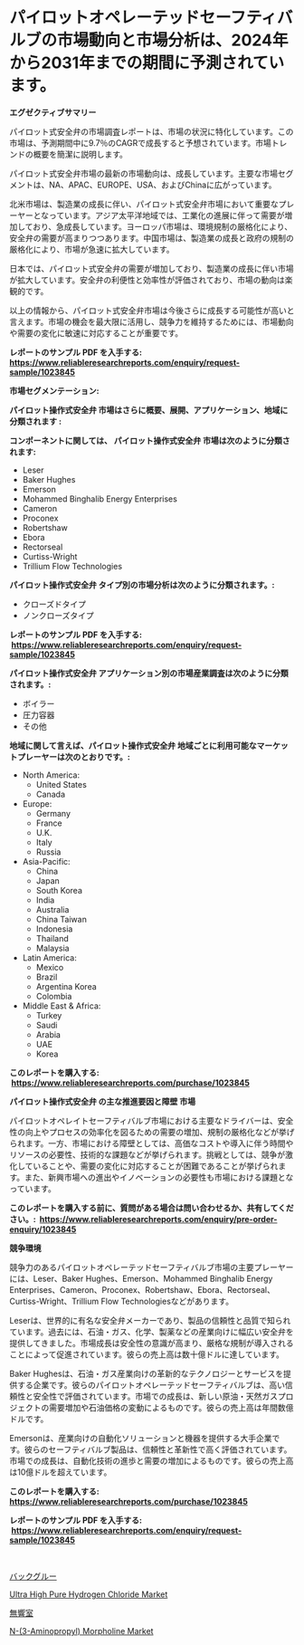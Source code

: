 <p><h1>パイロットオペレーテッドセーフティバルブの市場動向と市場分析は、2024年から2031年までの期間に予測されています。</h1></p><p><strong>エグゼクティブサマリー</strong></p>
<p><p>パイロット式安全弁の市場調査レポートは、市場の状況に特化しています。この市場は、予測期間中に9.7％のCAGRで成長すると予想されています。市場トレンドの概要を簡潔に説明します。</p><p>パイロット式安全弁市場の最新の市場動向は、成長しています。主要な市場セグメントは、NA、APAC、EUROPE、USA、およびChinaに広がっています。</p><p>北米市場は、製造業の成長に伴い、パイロット式安全弁市場において重要なプレーヤーとなっています。アジア太平洋地域では、工業化の進展に伴って需要が増加しており、急成長しています。ヨーロッパ市場は、環境規制の厳格化により、安全弁の需要が高まりつつあります。中国市場は、製造業の成長と政府の規制の厳格化により、市場が急速に拡大しています。</p><p>日本では、パイロット式安全弁の需要が増加しており、製造業の成長に伴い市場が拡大しています。安全弁の利便性と効率性が評価されており、市場の動向は楽観的です。</p><p>以上の情報から、パイロット式安全弁市場は今後さらに成長する可能性が高いと言えます。市場の機会を最大限に活用し、競争力を維持するためには、市場動向や需要の変化に敏速に対応することが重要です。</p></p>
<p><strong>レポートのサンプル PDF を入手する: <a href="https://www.reliableresearchreports.com/enquiry/request-sample/1023845">https://www.reliableresearchreports.com/enquiry/request-sample/1023845</a></strong></p>
<p><strong>市場セグメンテーション:</strong></p>
<p><strong> パイロット操作式安全弁 市場はさらに概要、展開、アプリケーション、地域に分類されます :</strong></p>
<p><strong>コンポーネントに関しては、 パイロット操作式安全弁 市場は次のように分類されます: &nbsp;</strong></p>
<p><ul><li>Leser</li><li>Baker Hughes</li><li>Emerson</li><li>Mohammed Binghalib Energy Enterprises</li><li>Cameron</li><li>Proconex</li><li>Robertshaw</li><li>Ebora</li><li>Rectorseal</li><li>Curtiss-Wright</li><li>Trillium Flow Technologies</li></ul></p>
<p><strong> パイロット操作式安全弁 タイプ別の市場分析は次のように分類されます。:</strong></p>
<p><ul><li>クローズドタイプ</li><li>ノンクローズタイプ</li></ul></p>
<p><strong>レポートのサンプル PDF を入手する: &nbsp;<a href="https://www.reliableresearchreports.com/enquiry/request-sample/1023845">https://www.reliableresearchreports.com/enquiry/request-sample/1023845</a></strong></p>
<p><strong> パイロット操作式安全弁 アプリケーション別の市場産業調査は次のように分類されます。:</strong></p>
<p><ul><li>ボイラー</li><li>圧力容器</li><li>その他</li></ul></p>
<p><strong>地域に関して言えば、パイロット操作式安全弁 地域ごとに利用可能なマーケットプレーヤーは次のとおりです。:</strong></p>
<p><ul>
    <li>
        North America:
        <ul>
            <li>United States</li>
            <li>Canada</li>
        </ul>
    </li>
    <li>
        Europe:
        <ul>
            <li>Germany</li>
            <li>France</li>
            <li>U.K.</li>
            <li>Italy</li>
            <li>Russia</li>
        </ul>
    </li>
    <li>
        Asia-Pacific:
        <ul>
            <li>China</li>
            <li>Japan</li>
            <li>South Korea</li>
            <li>India</li>
            <li>Australia</li>
            <li>China Taiwan</li>
            <li>Indonesia</li>
            <li>Thailand</li>
            <li>Malaysia</li>
        </ul>
    </li>
    <li>
        Latin America:
        <ul>
            <li>Mexico</li>
            <li>Brazil</li>
            <li>Argentina Korea</li>
            <li>Colombia</li>
        </ul>
    </li>
    <li>
        Middle East & Africa:
        <ul>
            <li>Turkey</li>
            <li>Saudi</li>
            <li>Arabia</li>
            <li>UAE</li>
            <li>Korea</li>
        </ul>
    </li>
    </ul></p>
<p><strong>このレポートを購入する: &nbsp;<a href="https://www.reliableresearchreports.com/purchase/1023845">https://www.reliableresearchreports.com/purchase/1023845</a></strong></p>
<p><strong>パイロット操作式安全弁 の主な推進要因と障壁 市場</strong></p>
<p><p>パイロットオペレイトセーフティバルブ市場における主要なドライバーは、安全性の向上やプロセスの効率化を図るための需要の増加、規制の厳格化などが挙げられます。一方、市場における障壁としては、高価なコストや導入に伴う時間やリソースの必要性、技術的な課題などが挙げられます。挑戦としては、競争が激化していることや、需要の変化に対応することが困難であることが挙げられます。また、新興市場への進出やイノベーションの必要性も市場における課題となっています。</p></p>
<p><strong>このレポートを購入する前に、質問がある場合は問い合わせるか、共有してください。:&nbsp; <a href="https://www.reliableresearchreports.com/enquiry/pre-order-enquiry/1023845">https://www.reliableresearchreports.com/enquiry/pre-order-enquiry/1023845</a></strong></p>
<p><strong>競争環境</strong></p>
<p><p>競争力のあるパイロットオペレーテッドセーフティバルブ市場の主要プレーヤーには、Leser、Baker Hughes、Emerson、Mohammed Binghalib Energy Enterprises、Cameron、Proconex、Robertshaw、Ebora、Rectorseal、Curtiss-Wright、Trillium Flow Technologiesなどがあります。</p><p>Leserは、世界的に有名な安全弁メーカーであり、製品の信頼性と品質で知られています。過去には、石油・ガス、化学、製薬などの産業向けに幅広い安全弁を提供してきました。市場成長は安全性の意識が高まり、厳格な規制が導入されることによって促進されています。彼らの売上高は数十億ドルに達しています。</p><p>Baker Hughesは、石油・ガス産業向けの革新的なテクノロジーとサービスを提供する企業です。彼らのパイロットオペレーテッドセーフティバルブは、高い信頼性と安全性で評価されています。市場での成長は、新しい原油・天然ガスプロジェクトの需要増加や石油価格の変動によるものです。彼らの売上高は年間数億ドルです。</p><p>Emersonは、産業向けの自動化ソリューションと機器を提供する大手企業です。彼らのセーフティバルブ製品は、信頼性と革新性で高く評価されています。市場での成長は、自動化技術の進歩と需要の増加によるものです。彼らの売上高は10億ドルを超えています。</p></p>
<p><strong>このレポートを購入する: &nbsp; <a href="https://www.reliableresearchreports.com/purchase/1023845">https://www.reliableresearchreports.com/purchase/1023845</a></strong></p>
<p><strong>レポートのサンプル PDF を入手する: &nbsp;<a href="https://www.reliableresearchreports.com/enquiry/request-sample/1023845">https://www.reliableresearchreports.com/enquiry/request-sample/1023845</a></strong><strong></strong></p>
<p>&nbsp;</p>
<p><p><a href="https://medium.com/@gregoriookeefe2023/%E8%A3%8F%E3%81%AE%E6%8E%A5%E7%9D%80%E5%89%A4%E5%B8%82%E5%A0%B4-%E5%B8%82%E5%A0%B4cagr-%E5%B8%82%E5%A0%B4%E3%83%88%E3%83%AC%E3%83%B3%E3%83%89-%E6%88%90%E9%95%B7%E6%88%A6%E7%95%A5%E3%81%AB%E5%AF%BE%E3%81%99%E3%82%8B%E6%B4%9E%E5%AF%9F-46a51b0f8e3b">バックグルー</a></p><p><a href="https://github.com/arionmp/Market-Research-Report-List-2/blob/main/ultra-high-pure-hydrogen-chloride-market.md">Ultra High Pure Hydrogen Chloride Market</a></p><p><a href="https://medium.com/@sashabeier2023/%E3%82%A2%E3%83%8D%E3%82%B3%E3%82%A4%E3%83%83%E3%82%AF%E3%83%81%E3%82%A7%E3%83%B3%E3%83%90%E3%83%BC%E3%81%AE%E5%B8%82%E5%A0%B4%E3%82%B7%E3%82%A7%E3%82%A2%E3%81%AE%E9%80%B2%E5%8C%96%E3%81%A8%E5%B8%82%E5%A0%B4%E6%88%90%E9%95%B7%E3%81%AE%E3%83%88%E3%83%AC%E3%83%B3%E3%83%89-2024%E5%B9%B4%E3%81%8B%E3%82%892031%E5%B9%B4%E3%81%BE%E3%81%A7-edd56e69185e">無響室</a></p><p><a href="https://github.com/markusgodoy/Market-Research-Report-List-2/blob/main/n-3-aminopropyl-morpholine-market.md">N-(3-Aminopropyl) Morpholine Market</a></p></p>